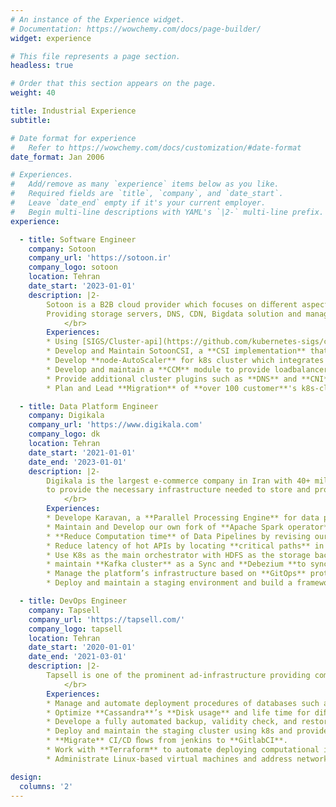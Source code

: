 ```yaml
---
# An instance of the Experience widget.
# Documentation: https://wowchemy.com/docs/page-builder/
widget: experience

# This file represents a page section.
headless: true

# Order that this section appears on the page.
weight: 40

title: Industrial Experience
subtitle:

# Date format for experience
#   Refer to https://wowchemy.com/docs/customization/#date-format
date_format: Jan 2006

# Experiences.
#   Add/remove as many `experience` items below as you like.
#   Required fields are `title`, `company`, and `date_start`.
#   Leave `date_end` empty if it's your current employer.
#   Begin multi-line descriptions with YAML's `|2-` multi-line prefix.
experience:

  - title: Software Engineer
    company: Sotoon
    company_url: 'https://sotoon.ir'
    company_logo: sotoon
    location: Tehran
    date_start: '2023-01-01'
    description: |2-
        Sotoon is a B2B cloud provider which focuses on diﬀerent aspects of Cloud Computing, such as hardware abstraction,
        Providing storage servers, DNS, CDN, Bigdata solution and managed k8s cluster. I worked in the K8s as a Service team.
            </br>
        Experiences:
        * Using [SIGS/Cluster-api](https://github.com/kubernetes-sigs/cluster-api) to provide bootstraping and operations as a service for k8s.
        * Develop and Maintain SotoonCSI, a **CSI implementation** that integrates with Sotoon's storage backend.
        * Develop **node-AutoScaler** for k8s cluster which integrates with Sotoon's Computation backend with the aim of reducing customers costs.
        * Develop and maintain a **CCM** module to provide loadbalancers for k8s clusters using sotoon's compute infrastructure.
        * Provide additional cluster plugins such as **DNS** and **CNI** as an automated solution.
        * Plan and Lead **Migration** of **over 100 customer**'s k8s-clusters to the new infrastructure with **zero downtime**.

  - title: Data Platform Engineer
    company: Digikala
    company_url: 'https://www.digikala.com'
    company_logo: dk
    location: Tehran
    date_start: '2021-01-01'
    date_end: '2023-01-01'
    description: |2-
        Digikala is the largest e-commerce company in Iran with 40+ million users. As a member of the Bigdata & AI team, my job is
        to provide the necessary infrastructure needed to store and process the data accumulated from the users.
            </br>
        Experiences:
        * Develope Karavan, a **Parallel Processing Engine** for data pipelines on top of Apache Spark.
        * Maintain and Develop our own fork of **Apache Spark operator**.
        * **Reduce Computation time** of Data Pipelines by revising our data retrieval models and Queries.
        * Reduce latency of hot APIs by locating **critical paths** in the codebase of the framework and optimizing them.
        * Use K8s as the main orchestrator with HDFS as the storage backend to provided a variety of tools for the DS/DE team to work with, including **Airﬂow** as our job scheduler and **Spark** as our main batch/stream processor and pipeline engine.
        * maintain **Kafka cluster** as a Sync and **Debezium **to sync external Databases to it.
        * Manage the platform’s infrastructure based on **GitOps** protocols using **ArgoCD**. Automate deployment of our APIs using ArgoCD with **Kustomize** and **Helm** charts.
        * Deploy and maintain a staging environment and build a framework for the Data Science team to better interact with our infrastructure.

  - title: DevOps Engineer
    company: Tapsell
    company_url: 'https://tapsell.com/'
    company_logo: tapsell
    location: Tehran
    date_start: '2020-01-01'
    date_end: '2021-03-01'
    description: |2-
        Tapsell is one of the prominent ad-infrastructure providing company in Iran. As a DevOps engineer, I was tasked with Providing the infrastructure needed by other technical teams in the corporation.
            </br>
        Experiences:
        * Manage and automate deployment procedures of databases such as **MongoDB**, **Cassandra**, and **ElasticSearch** with **Ansible**.
        * Optimize **Cassandra**’s **Disk usage** and life time for diﬀerent workloads; resulting in over **50% reduction in total disk size** of the cluster.
        * Develope a fully automated backup, validity check, and restore tool for managing backups in a cloud native infrastructure.
        * Deploy and maintain the staging cluster using k8s and provide syncing pipelines with the Production environment.
        * **Migrate** CI/CD ﬂows from jenkins to **GitlabCI**.
        * Work with **Terraform** to automate deploying computational infrastructure on VMWare.
        * Administrate Linux-based virtual machines and address networking issues.

design:
  columns: '2'
---
```

